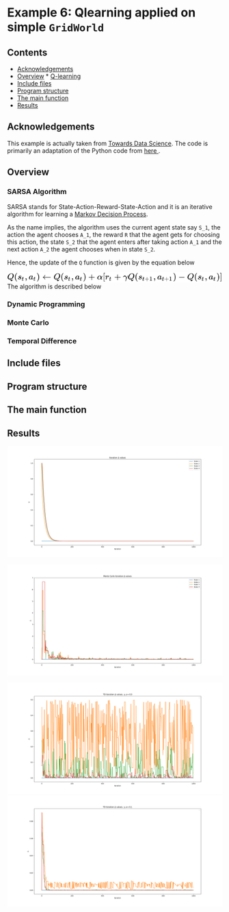 # Example 6: Qlearning applied on simple ```GridWorld```

## Contents
* [Acknowledgements](#ackw)
* [Overview](#overview) 
        * [Q-learning](#temporal_difference)
* [Include files](#include_files)
* [Program structure](#prg_struct)
* [The main function](#m_func)
* [Results](#results)

## <a name="ackw"></a>  Acknowledgements

This example is actually taken from <a href="https://towardsdatascience.com/reinforcement-learning-rl-101-with-python-e1aa0d37d43b">Towards Data Science</a>.
The code is primarily an adaptation of the Python code from <a href="https://towardsdatascience.com/reinforcement-learning-rl-101-with-python-e1aa0d37d43b"> here </a>.

## <a name="overview"></a> Overview

### <a name="sarsa_algorithm"></a> SARSA Algorithm
SARSA stands for State-Action-Reward-State-Action and it is an iterative algorithm
for  learning a <a href="https://en.wikipedia.org/wiki/Markov_decision_process">Markov Decision Process</a>.

As the name implies, the algorithm uses the current agent state say ```S_1```,
the action the agent chooses ```A_1```, the reward ```R``` that the agent
gets for choosing this action, the state ```S_2``` that the agent enters after
taking action ```A_1``` and the next action ```A_2``` the agent chooses when in
state ```S_2```.

Hence, the update of the ```Q``` function is given by the equation below

<img src="sarsa_update.svg"
     alt="SARSA Update"
     style="float: left; margin-right: 10px;" />

The algorithm is described below


### <a name="dynamic_programming"></a> Dynamic Programming

### <a name="monte_carlo"></a> Monte Carlo

### <a name="temporal_difference"></a> Temporal Difference

## <a name="include_files"></a> Include files

## <a name="prg_struct"></a> Program structure

## <a name="m_func"></a> The main function

## <a name="results"></a> Results

![Policy Iteration Simulation](iteration_delta_values.png)

![Monte Carlo Simulation](monte_carlo_iteration_delta_values.png)

![Temporal Difference gamma = 0.5 alpha = 0.5](td_iteration_gamma_05_alpha_05.png)
![Temporal Difference gamma = 0.1 alpha = 0.1](td_iteration_gamma_01_alpha_01.png)




